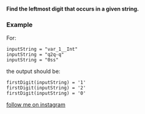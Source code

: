 **Find the leftmost digit that occurs in a given string.**

### Example

For:

```
inputString = "var_1__Int"
inputString = "q2q-q"
inputString = "0ss"
```

the output should be:

```
firstDigit(inputString) = '1'
firstDigit(inputString) = '2'
firstDigit(inputString) = '0'
```

[follow me on instagram](https://www.instagram.com/9_tay)